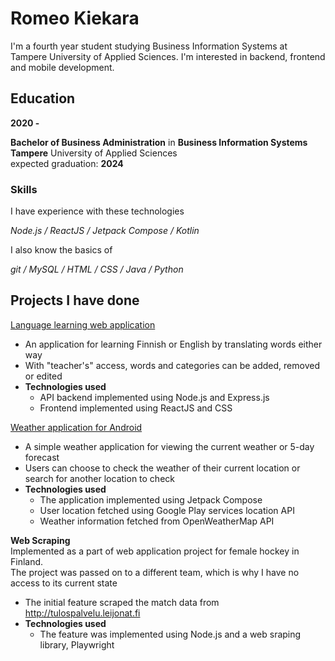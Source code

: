 # Romeo Kiekara

I'm a fourth year student studying Business Information Systems at Tampere University of Applied Sciences.
I'm interested in backend, frontend and mobile development.

## Education

__2020 -__

__Bachelor of Business Administration__ in __Business Information Systems__<br>
__Tampere__ University of Applied Sciences<br>
expected graduation: __2024__

### Skills

I have experience with these technologies

*Node.js  /  ReactJS  /  Jetpack Compose  /  Kotlin*

I also know the basics of

*git  /  MySQL  /  HTML  /  CSS  /  Java  /  Python*

## Projects I have done

[Language learning web application](https://github.com/Kiekara/fullstack-project)
- An application for learning Finnish or English by translating words either way
- With "teacher's" access, words and categories can be added, removed or edited
- __Technologies used__
  - API backend implemented using Node.js and Express.js
  - Frontend implemented using ReactJS and CSS

[Weather application for Android](https://github.com/Kiekara/weather-app)
- A simple weather application for viewing the current weather or 5-day forecast
- Users can choose to check the weather of their current location or search for another location to check
- __Technologies used__
  - The application implemented using Jetpack Compose
  - User location fetched using Google Play services location API
  - Weather information fetched from OpenWeatherMap API

__Web Scraping__<br>
Implemented as a part of web application project for female hockey in Finland.<br>
The project was passed on to a different team, which is why I have no access to its current state
- The initial feature scraped the match data from http://tulospalvelu.leijonat.fi
- __Technologies used__
  - The feature was implemented using Node.js and a web sraping library, Playwright

